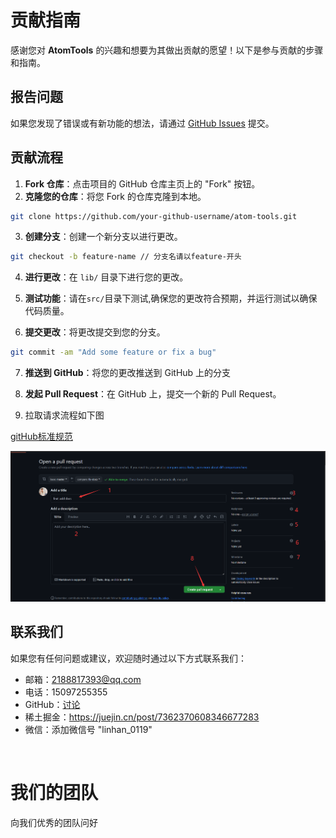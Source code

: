 # 贡献指南

感谢您对 **AtomTools** 的兴趣和想要为其做出贡献的愿望！以下是参与贡献的步骤和指南。

## 报告问题

如果您发现了错误或有新功能的想法，请通过 [GitHub Issues](https://github.com/LinHanlove/atom-tools/issues) 提交。

## 贡献流程

1. **Fork 仓库**：点击项目的 GitHub 仓库主页上的 "Fork" 按钮。
2. **克隆您的仓库**：将您 Fork 的仓库克隆到本地。

```bash
git clone https://github.com/your-github-username/atom-tools.git
```

3. **创建分支**：创建一个新分支以进行更改。

```bash
git checkout -b feature-name // 分支名请以feature-开头
```

4. **进行更改**：在 `lib/` 目录下进行您的更改。

6. **测试功能**：请在`src/`目录下测试,确保您的更改符合预期，并运行测试以确保代码质量。
  
7. **提交更改**：将更改提交到您的分支。

```bash
git commit -am "Add some feature or fix a bug"
```

7. **推送到 GitHub**：将您的更改推送到 GitHub 上的分支

8. **发起 Pull Request**：在 GitHub 上，提交一个新的 Pull Request。

9. 拉取请求流程如下图   

  [gitHub标准规范](https://github.com/lean-soft/devopshub-docs-g4e/blob/master/basic/07-pull-request/index.md)

   ![拉取请求流程](../public/image/contribution.png)

## 联系我们

如果您有任何问题或建议，欢迎随时通过以下方式联系我们：

- 邮箱：2188817393@qq.com
- 电话：15097255355
- GitHub：[讨论](https://github.com/LinHanlove/atom-tools/discussions)
- 稀土掘金：https://juejin.cn/post/7362370608346677283
- 微信：添加微信号 "linhan_0119"

<br/>

# 我们的团队

向我们优秀的团队问好

<VPTeamMembers size="small" :members="members" />

<script setup>
import { VPTeamMembers } from 'vitepress/theme'

const members = [
  {
    avatar: '/image/creator.jpg',
    name: 'Lin Han',
    title: 'Creator',
    links: [
      { icon: 'github', link: 'https://github.com/LinHanlove' },
    ]
  },
]
</script>
